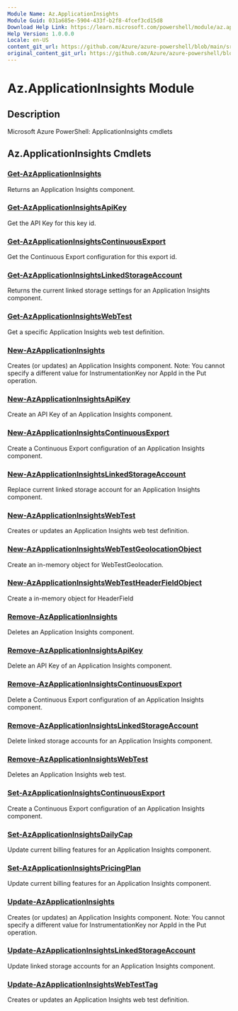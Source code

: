 ```yaml
---
Module Name: Az.ApplicationInsights
Module Guid: 031a685e-5904-433f-b2f8-4fcef3cd15d8
Download Help Link: https://learn.microsoft.com/powershell/module/az.applicationinsights
Help Version: 1.0.0.0
Locale: en-US
content_git_url: https://github.com/Azure/azure-powershell/blob/main/src/ApplicationInsights/help/Az.ApplicationInsights.md
original_content_git_url: https://github.com/Azure/azure-powershell/blob/main/src/ApplicationInsights/help/Az.ApplicationInsights.md
---
```


# Az.ApplicationInsights Module
## Description
Microsoft Azure PowerShell: ApplicationInsights cmdlets

## Az.ApplicationInsights Cmdlets
### [Get-AzApplicationInsights](Get-AzApplicationInsights.md)
Returns an Application Insights component.

### [Get-AzApplicationInsightsApiKey](Get-AzApplicationInsightsApiKey.md)
Get the API Key for this key id.

### [Get-AzApplicationInsightsContinuousExport](Get-AzApplicationInsightsContinuousExport.md)
Get the Continuous Export configuration for this export id.

### [Get-AzApplicationInsightsLinkedStorageAccount](Get-AzApplicationInsightsLinkedStorageAccount.md)
Returns the current linked storage settings for an Application Insights component.

### [Get-AzApplicationInsightsWebTest](Get-AzApplicationInsightsWebTest.md)
Get a specific Application Insights web test definition.

### [New-AzApplicationInsights](New-AzApplicationInsights.md)
Creates (or updates) an Application Insights component.
Note: You cannot specify a different value for InstrumentationKey nor AppId in the Put operation.

### [New-AzApplicationInsightsApiKey](New-AzApplicationInsightsApiKey.md)
Create an API Key of an Application Insights component.

### [New-AzApplicationInsightsContinuousExport](New-AzApplicationInsightsContinuousExport.md)
Create a Continuous Export configuration of an Application Insights component.

### [New-AzApplicationInsightsLinkedStorageAccount](New-AzApplicationInsightsLinkedStorageAccount.md)
Replace current linked storage account for an Application Insights component.

### [New-AzApplicationInsightsWebTest](New-AzApplicationInsightsWebTest.md)
Creates or updates an Application Insights web test definition.

### [New-AzApplicationInsightsWebTestGeolocationObject](New-AzApplicationInsightsWebTestGeolocationObject.md)
Create an in-memory object for WebTestGeolocation.

### [New-AzApplicationInsightsWebTestHeaderFieldObject](New-AzApplicationInsightsWebTestHeaderFieldObject.md)
Create a in-memory object for HeaderField

### [Remove-AzApplicationInsights](Remove-AzApplicationInsights.md)
Deletes an Application Insights component.

### [Remove-AzApplicationInsightsApiKey](Remove-AzApplicationInsightsApiKey.md)
Delete an API Key of an Application Insights component.

### [Remove-AzApplicationInsightsContinuousExport](Remove-AzApplicationInsightsContinuousExport.md)
Delete a Continuous Export configuration of an Application Insights component.

### [Remove-AzApplicationInsightsLinkedStorageAccount](Remove-AzApplicationInsightsLinkedStorageAccount.md)
Delete linked storage accounts for an Application Insights component.

### [Remove-AzApplicationInsightsWebTest](Remove-AzApplicationInsightsWebTest.md)
Deletes an Application Insights web test.

### [Set-AzApplicationInsightsContinuousExport](Set-AzApplicationInsightsContinuousExport.md)
Create a Continuous Export configuration of an Application Insights component.

### [Set-AzApplicationInsightsDailyCap](Set-AzApplicationInsightsDailyCap.md)
Update current billing features for an Application Insights component.

### [Set-AzApplicationInsightsPricingPlan](Set-AzApplicationInsightsPricingPlan.md)
Update current billing features for an Application Insights component.

### [Update-AzApplicationInsights](Update-AzApplicationInsights.md)
Creates (or updates) an Application Insights component.
Note: You cannot specify a different value for InstrumentationKey nor AppId in the Put operation.

### [Update-AzApplicationInsightsLinkedStorageAccount](Update-AzApplicationInsightsLinkedStorageAccount.md)
Update linked storage accounts for an Application Insights component.

### [Update-AzApplicationInsightsWebTestTag](Update-AzApplicationInsightsWebTestTag.md)
Creates or updates an Application Insights web test definition.

